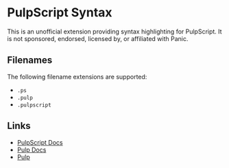 # PulpScript Syntax

This is an unofficial extension providing syntax highlighting for PulpScript. It is not sponsored, endorsed, licensed by, or affiliated with Panic.

## Filenames

The following filename extensions are supported:

  - `.ps`
  - `.pulp`
  - `.pulpscript`

## Links

- [PulpScript Docs](https://play.date/pulp/docs/pulpscript/)
- [Pulp Docs](https://play.date/pulp/docs/)
- [Pulp](https://play.date/pulp/)
